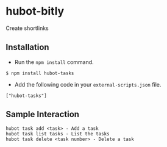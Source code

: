 hubot-bitly
=============

Create shortlinks

## Installation

* Run the `npm install` command.

```
$ npm install hubot-tasks
```

* Add the following code in your `external-scripts.json` file.

```
["hubot-tasks"]
```

## Sample Interaction

```
hubot task add <task> - Add a task
hubot task list tasks - List the tasks
hubot task delete <task number> - Delete a task
```